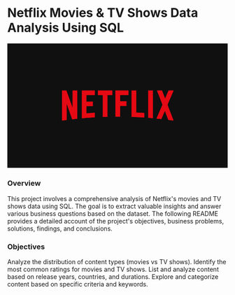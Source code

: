# Netflix Movies & TV Shows Data Analysis Using SQL
![Netflix Logo](https://github.com/NandhuKrisz/netflix_sql_project/blob/main/netflix_logo.jpg)

### Overview
This project involves a comprehensive analysis of Netflix's movies and TV shows data using SQL. The goal is to extract valuable insights and answer various business questions based on the dataset. The following README provides a detailed account of the project's objectives, business problems, solutions, findings, and conclusions.

### Objectives
Analyze the distribution of content types (movies vs TV shows).
Identify the most common ratings for movies and TV shows.
List and analyze content based on release years, countries, and durations.
Explore and categorize content based on specific criteria and keywords.
